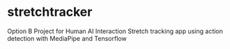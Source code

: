 # stretchtracker

Option B Project for Human AI Interaction
Stretch tracking app using action detection with MediaPipe and Tensorflow
